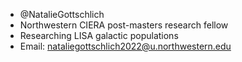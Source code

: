 - @NatalieGottschlich
- Northwestern CIERA post-masters research fellow
- Researching LISA galactic populations
- Email: nataliegottschlich2022@u.northwestern.edu

<!---
NatalieGottschlich/NatalieGottschlich is a ✨ special ✨ repository because its `README.md` (this file) appears on your GitHub profile.
You can click the Preview link to take a look at your changes.
--->
